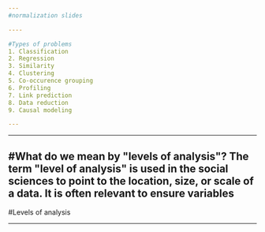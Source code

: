 ```yaml
---
#normalization slides

----

#Types of problems
1. Classification
2. Regression
3. Similarity
4. Clustering
5. Co-occurence grouping
6. Profiling
7. Link prediction
8. Data reduction
9. Causal modeling

---
```


---
#What do we mean by "levels of analysis"?
The term "level of analysis" is used in the social sciences to point to the location, size, or scale of a data.
It is often relevant to ensure variables  
---
#Levels of analysis


---